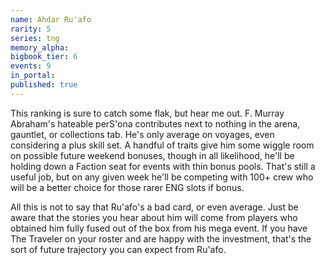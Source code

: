 ```yaml
---
name: Ahdar Ru'afo
rarity: 5
series: tng
memory_alpha:
bigbook_tier: 6
events: 9
in_portal:
published: true
---
```


This ranking is sure to catch some flak, but hear me out. F. Murray Abraham's hateable perS'ona contributes next to nothing in the arena, gauntlet, or collections tab. He's only average on voyages, even considering a plus skill set. A handful of traits give him some wiggle room on possible future weekend bonuses, though in all likelihood, he'll be holding down a Faction seat for events with thin bonus pools. That's still a useful job, but on any given week he'll be competing with 100+ crew who will be a better choice for those rarer ENG slots if bonus.

All this is not to say that Ru'afo's a bad card, or even average. Just be aware that the stories you hear about him will come from players who obtained him fully fused out of the box from his mega event. If you have The Traveler on your roster and are happy with the investment, that's the sort of future trajectory you can expect from Ru'afo.
